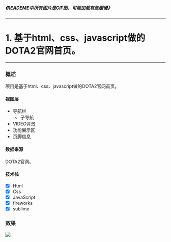 ##### 《READEME中所有图片是GIF图，可能加载有些缓慢》
--------

# 1. 基于html、css、javascript做的DOTA2官网首页。

--------
### 概述
项目是基于html、css、javascript做的DOTA2官网首页。
#### 视图层
> 
* 导航栏
	* 子导航
* VIDEO背景
* 功能展示区
* 页脚信息

#### 数据来源
DOTA2官网。
#### 技术栈
> 
* [x] Html
* [x] Css
* [x] JavaScript
* [x] fireworks
* [x] sublime

### 效果
![](https://github.com/mirolwu/dota2/blob/master/dota2%E5%AE%98%E7%BD%91/img/game.gif)
